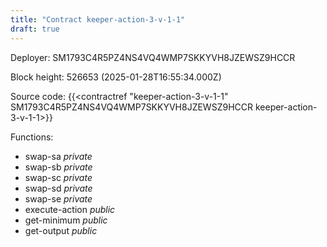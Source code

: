 ```yaml
---
title: "Contract keeper-action-3-v-1-1"
draft: true
---
```

Deployer: SM1793C4R5PZ4NS4VQ4WMP7SKKYVH8JZEWSZ9HCCR


 



Block height: 526653 (2025-01-28T16:55:34.000Z)

Source code: {{<contractref "keeper-action-3-v-1-1" SM1793C4R5PZ4NS4VQ4WMP7SKKYVH8JZEWSZ9HCCR keeper-action-3-v-1-1>}}

Functions:

* swap-sa _private_
* swap-sb _private_
* swap-sc _private_
* swap-sd _private_
* swap-se _private_
* execute-action _public_
* get-minimum _public_
* get-output _public_

